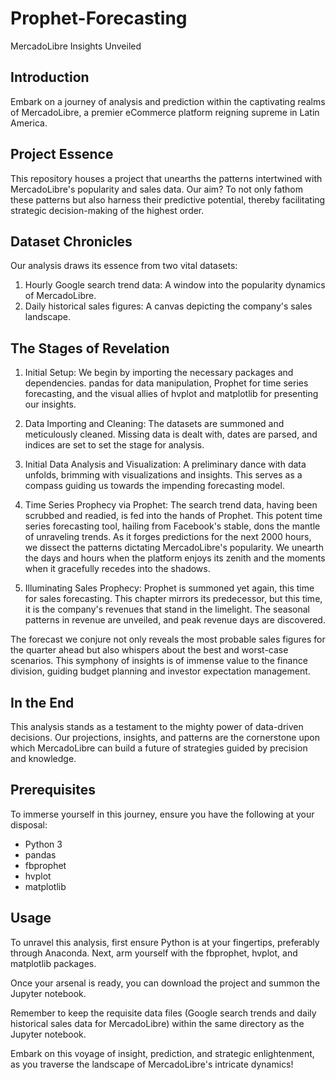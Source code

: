 # Prophet-Forecasting

MercadoLibre Insights Unveiled

## Introduction
Embark on a journey of analysis and prediction within the captivating realms of MercadoLibre, a premier eCommerce platform reigning supreme in Latin America.

## Project Essence
This repository houses a project that unearths the patterns intertwined with MercadoLibre's popularity and sales data. Our aim? To not only fathom these patterns but also harness their predictive potential, thereby facilitating strategic decision-making of the highest order.

## Dataset Chronicles
Our analysis draws its essence from two vital datasets:

1. Hourly Google search trend data: A window into the popularity dynamics of MercadoLibre.
2. Daily historical sales figures: A canvas depicting the company's sales landscape.

## The Stages of Revelation
1. Initial Setup:
We begin by importing the necessary packages and dependencies. pandas for data manipulation, Prophet for time series forecasting, and the visual allies of hvplot and matplotlib for presenting our insights.

2. Data Importing and Cleaning:
The datasets are summoned and meticulously cleaned. Missing data is dealt with, dates are parsed, and indices are set to set the stage for analysis.

3. Initial Data Analysis and Visualization:
A preliminary dance with data unfolds, brimming with visualizations and insights. This serves as a compass guiding us towards the impending forecasting model.

4. Time Series Prophecy via Prophet:
The search trend data, having been scrubbed and readied, is fed into the hands of Prophet. This potent time series forecasting tool, hailing from Facebook's stable, dons the mantle of unraveling trends. As it forges predictions for the next 2000 hours, we dissect the patterns dictating MercadoLibre's popularity. We unearth the days and hours when the platform enjoys its zenith and the moments when it gracefully recedes into the shadows.

5. Illuminating Sales Prophecy:
Prophet is summoned yet again, this time for sales forecasting. This chapter mirrors its predecessor, but this time, it is the company's revenues that stand in the limelight. The seasonal patterns in revenue are unveiled, and peak revenue days are discovered.

The forecast we conjure not only reveals the most probable sales figures for the quarter ahead but also whispers about the best and worst-case scenarios. This symphony of insights is of immense value to the finance division, guiding budget planning and investor expectation management.

## In the End
This analysis stands as a testament to the mighty power of data-driven decisions. Our projections, insights, and patterns are the cornerstone upon which MercadoLibre can build a future of strategies guided by precision and knowledge.

## Prerequisites
To immerse yourself in this journey, ensure you have the following at your disposal:

- Python 3
- pandas
- fbprophet
- hvplot
- matplotlib

## Usage
To unravel this analysis, first ensure Python is at your fingertips, preferably through Anaconda. Next, arm yourself with the fbprophet, hvplot, and matplotlib packages.

Once your arsenal is ready, you can download the project and summon the Jupyter notebook.

Remember to keep the requisite data files (Google search trends and daily historical sales data for MercadoLibre) within the same directory as the Jupyter notebook.

Embark on this voyage of insight, prediction, and strategic enlightenment, as you traverse the landscape of MercadoLibre's intricate dynamics!
